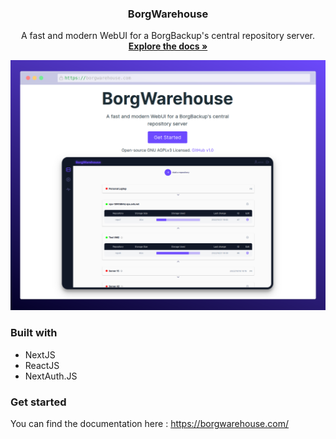   <h3 align="center">BorgWarehouse</h3>

  <p align="center">
    A fast and modern WebUI for a BorgBackup's central repository server.
    <br />
    <a href="https://borgwarehouse.com"><strong>Explore the docs »</strong></a>
  </p>

<div align="center">
  <a href="https://borgwarehouse.com">
    <img src="medias/borgwarehouse-og.png" alt="presentation">
  </a>
</div>

### Built with

-   NextJS
-   ReactJS
-   NextAuth.JS

### Get started

You can find the documentation here : <a href="https://borgwarehouse.com/docs/prologue/introduction/">https://borgwarehouse.com/</a>
